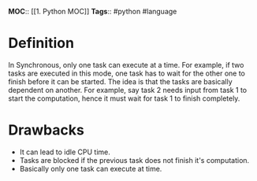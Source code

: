 **MOC**:: [[1. Python MOC]]
**Tags**:: #python #language

# Definition
In Synchronous, only one task can execute at a time. For example, if two tasks are executed in this mode, one task has to wait for the other one to finish before it can be started.
The idea is that the tasks are basically dependent on another. For example, say task 2 needs input from task 1 to start the computation, hence it must wait for task 1 to finish completely.

# Drawbacks
- It can lead to idle CPU time.
- Tasks are blocked if the previous task does not finish it's computation.
- Basically only one task can execute at time.
